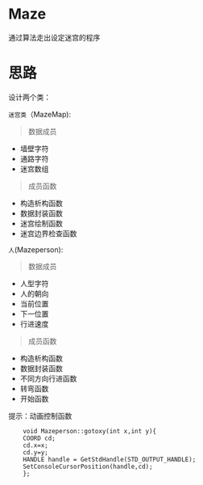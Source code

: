 # Maze
通过算法走出设定迷宫的程序
# 思路

设计两个类：       

`迷宫类`（MazeMap):                
>数据成员
* 墙壁字符  
* 通路字符  
* 迷宫数组
>成员函数
* 构造析构函数
* 数据封装函数      
* 迷宫绘制函数
* 迷宫边界检查函数 

`人`(Mazeperson):        
>数据成员
* 人型字符  
* 人的朝向  
* 当前位置 
* 下一位置 
* 行进速度
>成员函数
* 构造析构函数
* 数据封装函数      
* 不同方向行进函数
* 转弯函数 
* 开始函数

提示：动画控制函数

        void Mazeperson::gotoxy(int x,int y){                  
        COORD cd;                            
        cd.x=x;                                                 
        cd.y=y;                                                 
        HANDLE handle = GetStdHandle(STD_OUTPUT_HANDLE);                                                 
        SetConsoleCursorPosition(handle,cd);                                  
        };
